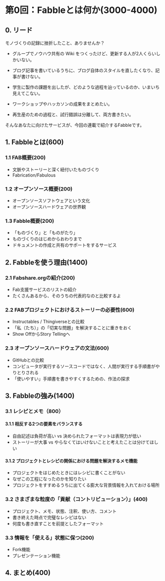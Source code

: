 # 第0回：Fabbleとは何か(3000-4000)

## 0. リード
モノづくりの記録に挫折したこと、ありませんか？

* グループでノウハウ共有の Wiki をつくったけど、更新する人が2人くらいしかいない。

* ブログ記事を書いているうちに、ブログ自体のスタイルを直したくなり、記事が書けない。

* 学生に製作の課題を出したが、どのような過程を辿っているのか、いまいち見えてこない。

* ワークショップやハッカソンの成果をまとめたい。

* 再生産のための過程と、試行錯誤は分離して、両方書きたい。


そんなあなたに向けたサービスが、今回の連載で紹介するFabbleです。

## 1. Fabbleとは(600)

### 1.1 FAB概要(200)
* 文脈やストーリーと深く紐付いたものづくり
* Fabrication/Fabulous

### 1.2 オープンソース概要(200)
* オープンソースソフトウェアという文化
* オープンソースハードウェアの世界観

### 1.3 Fabble概要(200)
* 「ものづくり」と「ものがたり」
* ものづくりのはじめからおわりまで
* ドキュメントの作成と共有のサポートをするサービス


## 2. Fabbleを使う理由(1400)
### 2.1 Fabshare.orgの紹介(200)
* Fab支援サービスのリストの紹介
* たくさんあるから、そのうちの代表的なのと比較するよ

### 2.2 FABプロジェクトにおけるストーリーの必要性(600)
* Instructables / Thingiverseとの比較
* 「私（たち）」の「切実な問題」を解決することに重きをおく
* Show OffからStory Tellingへ

### 2.3 オープンソースハードウェアの文法(600)
* GitHubとの比較
* コンピュータが実行するソースコードではなく、人間が実行する手順書がやりとりされる
* 「使いやすい」手順書を書きやすくするための、作法の探求


## 3. Fabbleの強み(1400)
### 3.1 レシピとメモ（800）
#### 3.1.1 相反する2つの要素をバランスする
* 自由記述は負荷が高い vs 決められたフォーマットは表現力が低い
* ストーリーが大事 vs やらなくてはいけないことと考えたことは分けてほしい

#### 3.1.2 プロジェクトとレシピの関係における問題を解決するメモ機能
* プロジェクトをはじめたときにはレシピに書くことがない
* なぜこの工程になったのかを知りたい
* プロジェクトをすすめるうちに出てくる膨大な背景情報を入れておける場所


### 3.2 さまざまな粒度の「貢献（コントリビューション）」(400)
* プロジェクト、メモ、状態、注釈、使い方、コメント
* 書き終えた時点で完璧なレシピはない
* 何度も書き直すことを前提としたフォーマット

### 3.3 情報を「使える」状態に保つ(200)
* Fork機能
* プレゼンテーション機能


## 4. まとめ(400)
